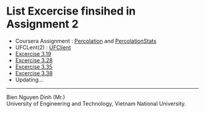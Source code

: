 # List Excercise finsihed in Assignment 2
* Coursera Assignment : [Percolation][percolation] and [PercolationStats][percolationStats]
* UFCLent(2) : [UFClient][UFClient]
* [Excercise 3.19][Kary]
* [Excercise 3.28][GCD]
* [Excercise 3.35][PrimeCounter]
* [Excercise 3.38][Exp]
* Updating...

---
Bien Nguyen Dinh (Mr.)  
University of Engineering and Technology, Vietnam National University.

[percolation]: ./percolation/src/Percolation.java "Percolation"
[percolationStats]: ./percolation/src/PercolationStats.java "Percolation Stats"
[Kary]: ./Kary.java "Kary"
[GCD]: ./GCD.java "GCD"
[PrimeCounter]: ./PrimeCounter.java
[UFClient]: ./UFClient/src/UFClient.java
[Exp]: ./Exp.java
